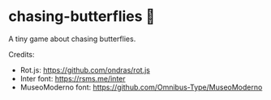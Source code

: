 # chasing-butterflies 🦋

A tiny game about chasing butterflies.

Credits:

* Rot.js: https://github.com/ondras/rot.js
* Inter font: https://rsms.me/inter
* MuseoModerno font: https://github.com/Omnibus-Type/MuseoModerno
